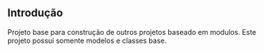 ## Introdução
Projeto base para construção de outros projetos baseado em modulos. 
Este projeto possui somente modelos e classes base.
